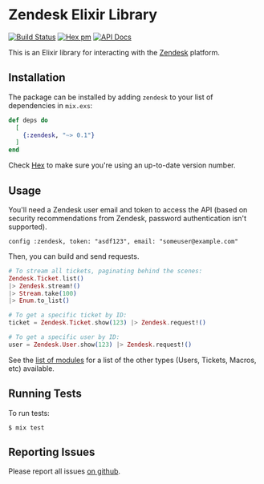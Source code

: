 # Zendesk Elixir Library
[![Build Status](https://github.com/parallel-markets/zendesk/workflows/ci/badge.svg)](https://github.com/parallel-markets/zendesk)
[![Hex pm](http://img.shields.io/hexpm/v/zendesk.svg?style=flat)](https://hex.pm/packages/zendesk)
[![API Docs](https://img.shields.io/badge/api-docs-lightgreen.svg?style=flat)](https://hexdocs.pm/zendesk/)

This is an Elixir library for interacting with the [Zendesk](https://zendesk.com) platform.

## Installation
The package can be installed by adding `zendesk` to your list of dependencies in `mix.exs`:

```elixir
def deps do
  [
    {:zendesk, "~> 0.1"}
  ]
end
```

Check [Hex](https://hex.pm/packages/zendesk) to make sure you're using an up-to-date version number.

## Usage

You'll need a Zendesk user email and token to access the API (based on security recommendations from Zendesk, password authentication isn't supported).

```
config :zendesk, token: "asdf123", email: "someuser@example.com"
```
Then, you can build and send requests.

```elixir
# To stream all tickets, paginating behind the scenes:
Zendesk.Ticket.list()
|> Zendesk.stream!()
|> Stream.take(100)
|> Enum.to_list()

# To get a specific ticket by ID:
ticket = Zendesk.Ticket.show(123) |> Zendesk.request!()

# To get a specific user by ID:
user = Zendesk.User.show(123) |> Zendesk.request!()
```

See the [list of modules](https://hexdocs.pm/zendesk/api-reference.html#modules) for a list of the other types (Users, Tickets, Macros, etc) available.

## Running Tests

To run tests:

```shell
$ mix test
```

## Reporting Issues

Please report all issues [on github](https://github.com/parallel-markets/zendesk/issues).
